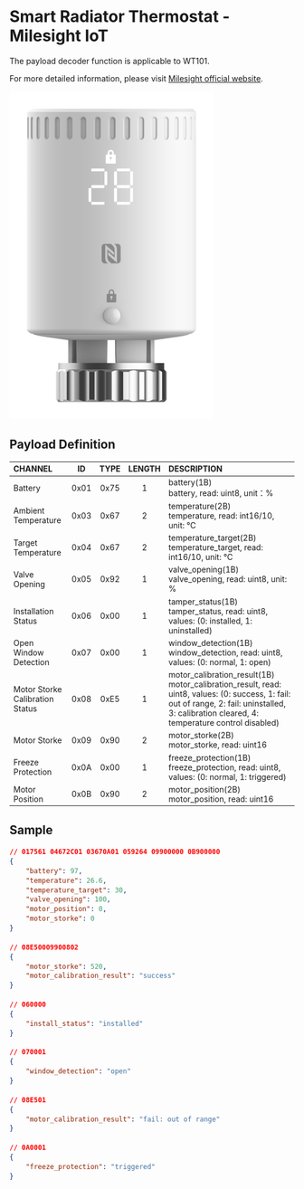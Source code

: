 # Smart Radiator Thermostat - Milesight IoT

The payload decoder function is applicable to WT101.

For more detailed information, please visit [Milesight official website](https://www.milesight-iot.com).

![WT101](WT101.png)

## Payload Definition

| CHANNEL                         |  ID  | TYPE | LENGTH | DESCRIPTION                                                                                                                                                                                        |
| :------------------------------ | :--: | :--: | :----: | :------------------------------------------------------------------------------------------------------------------------------------------------------------------------------------------------- |
| Battery                         | 0x01 | 0x75 |   1    | battery(1B)<br/>battery, read: uint8, unit：%                                                                                                                                                      |
| Ambient Temperature             | 0x03 | 0x67 |   2    | temperature(2B)<br/>temperature, read: int16/10, unit: ℃                                                                                                                                           |
| Target Temperature              | 0x04 | 0x67 |   2    | temperature_target(2B)<br/>temperature_target, read: int16/10, unit: ℃                                                                                                                             |
| Valve Opening                   | 0x05 | 0x92 |   1    | valve_opening(1B)<br/>valve_opening, read: uint8, unit: %                                                                                                                                          |
| Installation Status             | 0x06 | 0x00 |   1    | tamper_status(1B)<br/>tamper_status, read: uint8, values: (0: installed, 1: uninstalled)                                                                                                           |
| Open Window Detection           | 0x07 | 0x00 |   1    | window_detection(1B)<br/>window_detection, read: uint8, values: (0: normal, 1: open)                                                                                                               |
| Motor Storke Calibration Status | 0x08 | 0xE5 |   1    | motor_calibration_result(1B)<br/>motor_calibration_result, read: uint8, values: (0: success, 1: fail: out of range, 2: fail: uninstalled, 3: calibration cleared, 4: temperature control disabled) |
| Motor Storke                    | 0x09 | 0x90 |   2    | motor_storke(2B)<br/>motor_storke, read: uint16                                                                                                                                                    |
| Freeze Protection               | 0x0A | 0x00 |   1    | freeze_protection(1B)<br/>freeze_protection, read: uint8, values: (0: normal, 1: triggered)                                                                                                        |
| Motor Position                  | 0x0B | 0x90 |   2    | motor_position(2B)<br/>motor_position, read: uint16                                                                                                                                                |

## Sample

```json
// 017561 04672C01 03670A01 059264 09900000 0B900000
{
    "battery": 97,
    "temperature": 26.6,
    "temperature_target": 30,
    "valve_opening": 100,
    "motor_position": 0,
    "motor_storke": 0
}

// 08E50009900802
{
    "motor_storke": 520,
    "motor_calibration_result": "success"
}

// 060000
{
    "install_status": "installed"
}

// 070001
{
    "window_detection": "open"
}

// 08E501
{
    "motor_calibration_result": "fail: out of range"
}

// 0A0001
{
    "freeze_protection": "triggered"
}
```

